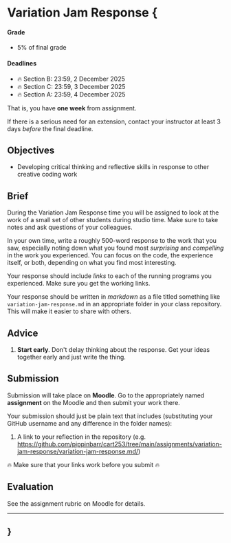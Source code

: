 # Variation Jam Response {

#### Grade

- 5% of final grade

#### Deadlines

- 🔥 Section B: 23:59, 2 December 2025
- 🔥 Section C: 23:59, 3 December 2025
- 🔥 Section A: 23:59, 4 December 2025

That is, you have **one week** from assignment.

If there is a serious need for an extension, contact your instructor at least 3 days *before* the final deadline.

## Objectives

- Developing critical thinking and reflective skills in response to other creative coding work

## Brief

During the Variation Jam Response time you will be assigned to look at the work of a small set of other students during studio time. Make sure to take notes and ask questions of your colleagues.

In your own time, write a roughly 500-word response to the work that you saw, especially noting down what you found most *surprising* and *compelling* in the work you experienced. You can focus on the code, the experience itself, or both, depending on what you find most interesting.

Your response should include *links* to each of the running programs you experienced. Make sure you get the working links.

Your response should be written in *markdown* as a file titled something like `variation-jam-response.md` in an appropriate folder in your class repository. This will make it easier to share with others.

## Advice

1. **Start early**. Don't delay thinking about the response. Get your ideas together early and just write the thing.

## Submission

Submission will take place on **Moodle**. Go to the appropriately named **assignment** on the Moodle and then submit your work there.

Your submission should just be plain text that includes (substituting your GitHub username and any difference in the folder names):

1. A link to your reflection in the repository (e.g. <https://github.com/pippinbarr/cart253/tree/main/assignments/variation-jam-response/variation-jam-response.md/>)

🔥 Make sure that your links work before you submit 🔥

## Evaluation

See the assignment rubric on Moodle for details.

---

## }